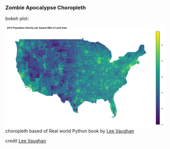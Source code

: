 ### Zombie Apocalypse Choropleth

bokeh plot:

![Plot](https://raw.githubusercontent.com/Lukas-Forst/100-Days-of-Code/main/Day40/bokeh_plot.png)
choropleth based of Real world Python book by [Lee Vaughan](https://nostarch.com/real-world-python)

credit [Lee Vaughan](https://nostarch.com/real-world-python)
